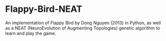 # Flappy-Bird-NEAT
An implementation of Flappy Bird by Dong Nguyen (2013) in Python, as well as a NEAT (NeuroEvolution of Augmenting Topologies) genetic algorithm to learn and play the game.
